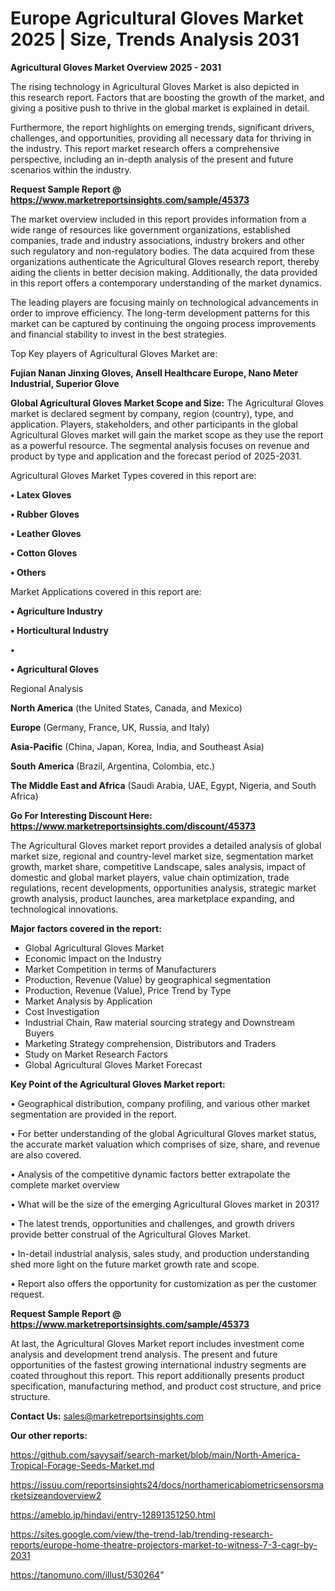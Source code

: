 # Europe Agricultural Gloves Market 2025 | Size, Trends Analysis 2031

<Strong> Agricultural Gloves Market Overview 2025 - 2031</strong>

The rising technology in Agricultural Gloves Market is also depicted in this research report. Factors that are boosting the growth of the market, and giving a positive push to thrive in the global market is explained in detail.

Furthermore, the report highlights on emerging trends, significant drivers, challenges, and opportunities, providing all necessary data for thriving in the industry. This report market research offers a comprehensive perspective, including an in-depth analysis of the present and future scenarios within the industry.

<strong>Request Sample Report @ <a href=https://www.marketreportsinsights.com/sample/45373>https://www.marketreportsinsights.com/sample/45373</a></strong>

The market overview included in this report provides information from a wide range of resources like government organizations, established companies, trade and industry associations, industry brokers and other such regulatory and non-regulatory bodies. The data acquired from these organizations authenticate the Agricultural Gloves research report, thereby aiding the clients in better decision making. Additionally, the data provided in this report offers a contemporary understanding of the market dynamics.

The leading players are focusing mainly on technological advancements in order to improve efficiency. The long-term development patterns for this market can be captured by continuing the ongoing process improvements and financial stability to invest in the best strategies.

Top Key players of Agricultural Gloves Market are:

<strong>Fujian Nanan Jinxing Gloves, Ansell Healthcare Europe, Nano Meter Industrial, Superior Glove</strong>

<strong><b>Global Agricultural Gloves Market Scope and Size:</b></strong>
The Agricultural Gloves market is declared segment by company, region (country), type, and application. Players, stakeholders, and other participants in the global Agricultural Gloves market will gain the market scope as they use the report as a powerful resource. The segmental analysis focuses on revenue and product by type and application and the forecast period of 2025-2031.

Agricultural Gloves Market Types covered in this report are:

<strong>•  Latex Gloves

•  Rubber Gloves

•  Leather Gloves

•  Cotton Gloves

•  Others</strong>

Market Applications covered in this report are:

<strong>•  Agriculture Industry

•  Horticultural Industry

•  

•  Agricultural Gloves</strong> 

Regional Analysis

<strong>North America</strong> (the United States, Canada, and Mexico)

<strong>Europe</strong> (Germany, France, UK, Russia, and Italy)

<strong>Asia-Pacific</strong> (China, Japan, Korea, India, and Southeast Asia)

<strong>South America</strong> (Brazil, Argentina, Colombia, etc.)

<strong>The Middle East and Africa</strong> (Saudi Arabia, UAE, Egypt, Nigeria, and South Africa)

<strong>Go For Interesting Discount Here: <a href=https://www.marketreportsinsights.com/discount/45373>https://www.marketreportsinsights.com/discount/45373</a></strong>

The Agricultural Gloves market report provides a detailed analysis of global market size, regional and country-level market size, segmentation market growth, market share, competitive Landscape, sales analysis, impact of domestic and global market players, value chain optimization, trade regulations, recent developments, opportunities analysis, strategic market growth analysis, product launches, area marketplace expanding, and technological innovations.

<strong><b>Major factors covered in the report:</b></strong>
<ul>
  <li>Global Agricultural Gloves Market </li>
  <li>Economic Impact on the Industry</li>
  <li>Market Competition in terms of Manufacturers</li>
  <li>Production, Revenue (Value) by geographical segmentation</li>
  <li>Production, Revenue (Value), Price Trend by Type</li>
  <li>Market Analysis by Application</li>
  <li>Cost Investigation</li>
  <li>Industrial Chain, Raw material sourcing strategy and Downstream Buyers</li>
  <li>Marketing Strategy comprehension, Distributors and Traders</li>
  <li>Study on Market Research Factors</li>
  <li>Global Agricultural Gloves Market Forecast</li>
</ul>

<strong><b>Key Point of the Agricultural Gloves Market report:</b></strong>

• Geographical distribution, company profiling, and various other market segmentation are provided in the report.

• For better understanding of the global Agricultural Gloves market status, the accurate market valuation which comprises of size, share, and revenue are also covered.

• Analysis of the competitive dynamic factors better extrapolate the complete market overview

• What will be the size of the emerging Agricultural Gloves market in 2031?

• The latest trends, opportunities and challenges, and growth drivers provide better construal of the Agricultural Gloves Market.

• In-detail industrial analysis, sales study, and production understanding shed more light on the future market growth rate and scope.

• Report also offers the opportunity for customization as per the customer request.

<strong>Request Sample Report @ <a href=https://www.marketreportsinsights.com/sample/45373>https://www.marketreportsinsights.com/sample/45373</a></strong>

At last, the Agricultural Gloves Market report includes investment come analysis and development trend analysis. The present and future opportunities of the fastest growing international industry segments are coated throughout this report. This report additionally presents product specification, manufacturing method, and product cost structure, and price structure.

<strong>Contact Us:</strong>
sales@marketreportsinsights.com

<strong>Our other reports:</strong>

<a href=https://github.com/sayysaif/search-market/blob/main/North-America-Tropical-Forage-Seeds-Market.md>https://github.com/sayysaif/search-market/blob/main/North-America-Tropical-Forage-Seeds-Market.md</a>

<a href=https://issuu.com/reportsinsights24/docs/northamericabiometricsensorsmarketsizeandoverview2>https://issuu.com/reportsinsights24/docs/northamericabiometricsensorsmarketsizeandoverview2</a>

<a href=https://ameblo.jp/hindavi/entry-12891351250.html>https://ameblo.jp/hindavi/entry-12891351250.html</a>

<a href=https://sites.google.com/view/the-trend-lab/trending-research-reports/europe-home-theatre-projectors-market-to-witness-7-3-cagr-by-2031>https://sites.google.com/view/the-trend-lab/trending-research-reports/europe-home-theatre-projectors-market-to-witness-7-3-cagr-by-2031</a>

<a href=https://tanomuno.com/illust/530264>https://tanomuno.com/illust/530264</a>"
